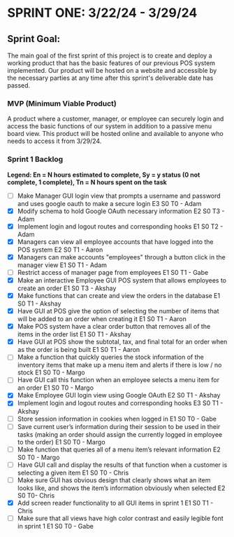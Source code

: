 # SPRINT ONE: 3/22/24 - 3/29/24

## Sprint Goal:
The main goal of the first sprint of this project is to create and deploy a working product that has the basic features of our previous POS system implemented. Our product will be hosted on a website and accessible by the necessary parties at any time after this sprint's deliverable date has passed. 

### MVP (Minimum Viable Product)
A product where a customer, manager, or employee can securely login and access the basic functions of our system in addition to a passive menu board view. This product will be hosted online and available to anyone who needs to access it from 3/29/24.

### Sprint 1 Backlog
**Legend: En = N hours estimated to complete, Sy = y status (0 not complete, 1 complete), Tn = N hours spent on the task**
- [ ] Make Manager GUI login view that prompts a username and password and uses google oauth to make a secure login E3 S0 T0 - Adam
- [X] Modify schema to hold Google OAuth necessary information E2 S0 T3 - Adam
- [X] Implement login and logout routes and corresponding hooks E1 S0 T2 - Adam
- [X] Managers can view all employee accounts that have logged into the POS system E2 S0 T1 - Aaron
- [X] Managers can make accounts "employees" through a button click in the manager view E1  S0 T1 - Adam
- [ ] Restrict access of manager page from employees E1 S0 T1 - Gabe
- [X] Make an interactive Employee GUI POS system that allows employees to create an order E1  S0 T3 - Akshay
- [X] Make functions that can create and view the orders in the database E1  S0 T1 - Akshay
- [X] Have GUI at POS give the option of selecting the number of items that will be added to an order when creating it  E1  S0 T1 - Aaron
- [X] Make POS system have a clear order button that removes all of the items in the order list  E1  S0 T1 - Akshay
- [X] Have GUI at POS show the subtotal, tax, and final total for an order when as the order is being built  E1  S0 T1 - Aaron
- [ ] Make a function that quickly queries the stock information of the inventory items that make up a menu item and alerts if there is low / no stock  E1  S0 T0 - Margo
- [ ] Have GUI call this function when an employee selects a menu item for an order E1  S0 T0 - Margo
- [X] Make Employee GUI login view using Google OAuth E2  S0 T1 - Akshay
- [X] Implement login and logout routes and corresponding hooks E3  S0 T1 - Akshay
- [ ] Store session information in cookies when logged in E1  S0 T0 - Gabe
- [ ] Save current user’s information during their session to be used in their tasks (making an order should assign the currently logged in employee to the order) E1  S0 T0 - Margo
- [ ] Make function that queries all of a menu item’s relevant information E2  S0 T0 - Margo
- [ ] Have GUI call and display the results of that function when a customer is selecting a given item E1  S0 T0 - Chris
- [ ] Make sure GUI has obvious design that clearly shows what an item looks like, and shows the item’s information obviously when selected E2  S0 T0- Chris
- [X] Add screen reader functionality to all GUI items in sprint 1 E1  S0 T1 - Chris
- [ ] Make sure that all views have high color contrast and easily legible font in sprint 1 E1 S0 T0 - Gabe
